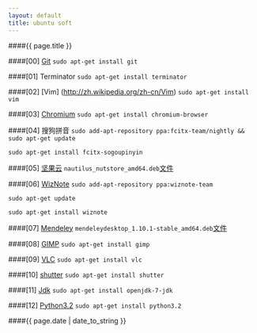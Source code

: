 ```yaml
---
layout: default
title: ubuntu soft
---
```


####{{ page.title }}
	
####\[00\] [Git](http://zh.wikipedia.org/wiki/Git)
`sudo apt-get install git`
	
####\[01\] Terminator
`sudo apt-get install terminator`

####\[02\] [Vim] (http://zh.wikipedia.org/zh-cn/Vim)
`sudo apt-get install vim`
	
####\[03\] [Chromium](http://zh.wikipedia.org/wiki/Chromium)
`sudo apt-get install chromium-browser`
	
####\[04\] 搜狗拼音
`sudo add-apt-repository ppa:fcitx-team/nightly && sudo apt-get update`  

`sudo apt-get install fcitx-sogoupinyin`
	
####\[05\] [坚果云](http://wiki.linuxdeepin.com/index.php?title=%E5%9D%9A%E6%9E%9C%E4%BA%91)
`nautilus_nutstore_amd64.deb`[文件](https://jianguoyun.com/static/exe/installer/ubuntu/nautilus_nutstore_amd64.deb)
	
####\[06\] [WizNote](http://www.wiz.cn/index.html)
`sudo add-apt-repository ppa:wiznote-team`  

`sudo apt-get update`  

`sudo apt-get install wiznote`
	
####\[07\] [Mendeley](http://en.wikipedia.org/wiki/Mendeley)
`mendeleydesktop_1.10.1-stable_amd64.deb`[文件](http://download.mendeley.com/apt/pool/main/m/mendeleydesktop/mendeleydesktop_1.10.1-stable_amd64.deb)
	
####\[08\] [GIMP](http://zh.wikipedia.org/wiki/GIMP)
`sudo apt-get install gimp`
	
####\[09\] [VLC](http://zh.wikipedia.org/wiki/VLC%E5%A4%9A%E5%AA%92%E9%AB%94%E6%92%AD%E6%94%BE%E5%99%A8)
`sudo apt-get install vlc`
	
####\[10\] [shutter](http://shutter-project.org/)
`sudo apt-get install shutter`
	
####\[11\] [Jdk](http://zh.wikipedia.org/wiki/JDK)
`sudo apt-get install openjdk-7-jdk`
	
####\[12\] [Python3.2](http://zh.wikipedia.org/wiki/Python)
`sudo apt-get install python3.2`

####{{ page.date | date_to_string }}
